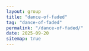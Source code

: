 ```yaml
---
layout: group
title: "dance-of-faded"
tag: "dance-of-faded"
permalink: "/dance-of-faded/"
date: 2025-09-20
sitemap: true
---
```

